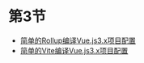 # 第3节

- [简单的Rollup编译Vue.js3.x项目配置](./packages/rollup-simple/)
- [简单的Vite编译Vue.js3.x项目配置](./packages/vite-mode/)
